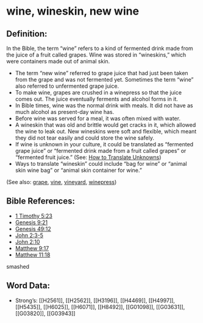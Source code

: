 # wine, wineskin, new wine

## Definition:

In the Bible, the term “wine” refers to a kind of fermented drink made from the juice of a fruit called grapes. Wine was stored in “wineskins,” which were containers made out of animal skin.

* The term “new wine” referred to grape juice that had just been taken from the grape and was not fermented yet. Sometimes the term “wine” also referred to unfermented grape juice.
* To make wine, grapes are crushed in a winepress so that the juice comes out. The juice eventually ferments and alcohol forms in it.
* In Bible times, wine was the normal drink with meals. It did not have as much alcohol as present-day wine has.
* Before wine was served for a meal, it was often mixed with water.
* A wineskin that was old and brittle would get cracks in it, which allowed the wine to leak out. New wineskins were soft and flexible, which meant they did not tear easily and could store the wine safely.
* If wine is unknown in your culture, it could be translated as “fermented grape juice” or “fermented drink made from a fruit called grapes” or “fermented fruit juice.” (See: [How to Translate Unknowns](../../translate/translate-unknown))
* Ways to translate “wineskin” could include “bag for wine” or “animal skin wine bag” or “animal skin container for wine.”

(See also: [grape](../other/grape.md), [vine](../other/vine.md), [vineyard](../other/vineyard.md), [winepress](../other/winepress.md))

## Bible References:

* [1 Timothy 5:23](rc://en/tn/help/1ti/05/23)
* [Genesis 9:21](rc://en/tn/help/gen/09/21)
* [Genesis 49:12](rc://en/tn/help/gen/49/12)
* [John 2:3-5](rc://en/tn/help/jhn/02/03)
* [John 2:10](rc://en/tn/help/jhn/02/10)
* [Matthew 9:17](rc://en/tn/help/mat/09/17)
* [Matthew 11:18](rc://en/tn/help/mat/11/18)

smashed

## Word Data:

* Strong’s: [[H2561]], [[H2562]], [[H3196]], [[H4469]], [[H4997]], [[H5435]], [[H6025]], [[H6071]], [[H8492]], [[G01098]], [[G03631]], [[G03820]], [[G03943]]
